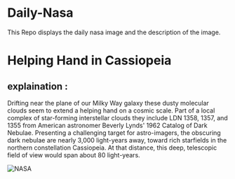 # Daily-Nasa

This Repo displays the daily nasa image and the description of the image.

<!--NASA-->
# Helping Hand in Cassiopeia
## explaination :

Drifting near the plane of our Milky Way galaxy these dusty molecular clouds seem to extend a helping hand on a cosmic scale. Part of a local complex of star-forming interstellar clouds they include LDN 1358, 1357, and 1355 from American astronomer Beverly Lynds' 1962 Catalog of Dark Nebulae. Presenting a challenging target for astro-imagers, the obscuring dark nebulae are nearly 3,000 light-years away, toward rich starfields in the northern constellation Cassiopeia. At that distance, this deep, telescopic field of view would span about 80 light-years.

![NASA](https://apod.nasa.gov/apod/image/2411/Ldn1355HelpingHandFR1024.png)
<!--/NASA-->